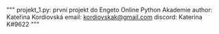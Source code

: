 """
projekt_1.py: první projekt do Engeto Online Python Akademie
author: Kateřina Kordiovská
email: kordiovskak@gmail.com
discord: Katerina K#9622
"""
